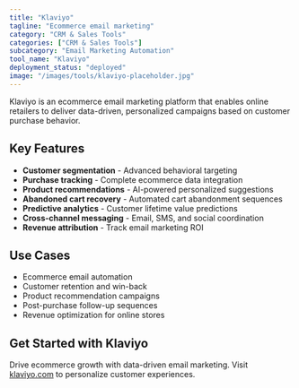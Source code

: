```yaml
---
title: "Klaviyo"
tagline: "Ecommerce email marketing"
category: "CRM & Sales Tools"
categories: ["CRM & Sales Tools"]
subcategory: "Email Marketing Automation"
tool_name: "Klaviyo"
deployment_status: "deployed"
image: "/images/tools/klaviyo-placeholder.jpg"
---
```

Klaviyo is an ecommerce email marketing platform that enables online retailers to deliver data-driven, personalized campaigns based on customer purchase behavior.

## Key Features

- **Customer segmentation** - Advanced behavioral targeting
- **Purchase tracking** - Complete ecommerce data integration
- **Product recommendations** - AI-powered personalized suggestions
- **Abandoned cart recovery** - Automated cart abandonment sequences
- **Predictive analytics** - Customer lifetime value predictions
- **Cross-channel messaging** - Email, SMS, and social coordination
- **Revenue attribution** - Track email marketing ROI

## Use Cases

- Ecommerce email automation
- Customer retention and win-back
- Product recommendation campaigns
- Post-purchase follow-up sequences
- Revenue optimization for online stores

## Get Started with Klaviyo

Drive ecommerce growth with data-driven email marketing. Visit [klaviyo.com](https://www.klaviyo.com) to personalize customer experiences.